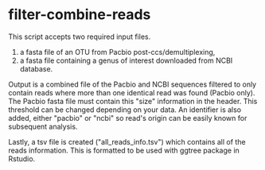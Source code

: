 # filter-combine-reads
This script accepts two required input files.
1) a fasta file of an OTU from Pacbio post-ccs/demultiplexing,
2) a fasta file containing a genus of interest downloaded from NCBI database. 

Output is a combined file of the Pacbio and NCBI sequences filtered to only contain reads where more than one identical read was found (Pacbio only).
The Pacbio fasta file must contain this "size" information in the header. 
This threshold can be changed depending on your data. 
An identifier is also added, either "pacbio" or "ncbi" so read's origin can be easily known for subsequent analysis.

Lastly, a tsv file is created ("all_reads_info.tsv") which contains all of the reads information. This is formatted to be used with ggtree package in Rstudio.
